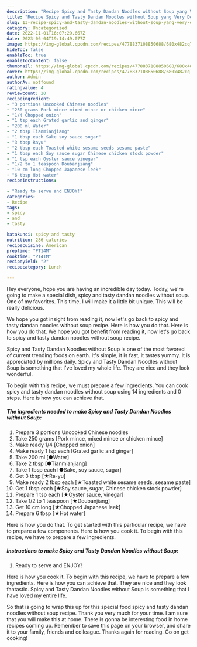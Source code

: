 ```yaml
---
description: "Recipe Spicy and Tasty Dandan Noodles without Soup yang Very Delicious"
title: "Recipe Spicy and Tasty Dandan Noodles without Soup yang Very Delicious"
slug: 13-recipe-spicy-and-tasty-dandan-noodles-without-soup-yang-very-delicious
category: Uncategorized
date: 2022-11-01T16:07:29.667Z
date: 2023-06-04T19:14:49.077Z
image: https://img-global.cpcdn.com/recipes/4778837108850688/680x482cq70/spicy-and-tasty-dandan-noodles-without-soup-recipe-main-photo.jpg
hideToc: false
enableToc: true
enableTocContent: false
thumbnail: https://img-global.cpcdn.com/recipes/4778837108850688/680x482cq70/spicy-and-tasty-dandan-noodles-without-soup-recipe-main-photo.jpg
cover: https://img-global.cpcdn.com/recipes/4778837108850688/680x482cq70/spicy-and-tasty-dandan-noodles-without-soup-recipe-main-photo.jpg
author: Admin
authorAv: notfound
ratingvalue: 4
reviewcount: 20
recipeingredient:
- "3 portions Uncooked Chinese noodles"
- "250 grams Pork mince mixed mince or chicken mince"
- "1/4 Chopped onion"
- "1 tsp each Grated garlic and ginger"
- "200 ml Water"
- "2 tbsp Tianmianjiang"
- "1 tbsp each Sake soy sauce sugar"
- "3 tbsp Rayu"
- "2 tbsp each Toasted white sesame seeds sesame paste"
- "1 tbsp each Soy sauce sugar Chinese chicken stock powder"
- "1 tsp each Oyster sauce vinegar"
- "1/2 to 1 teaspoon Doubanjiang"
- "10 cm long Chopped Japanese leek"
- "6 tbsp Hot water"
recipeinstructions:

- "Ready to serve and ENJOY!"
categories:
- Recipe
tags:
- spicy
- and
- tasty

katakunci: spicy and tasty 
nutrition: 286 calories
recipecuisine: American
preptime: "PT14M"
cooktime: "PT41M"
recipeyield: "2"
recipecategory: Lunch

---
```



Hey everyone, hope you are having an incredible day today. Today, we're going to make a special dish, spicy and tasty dandan noodles without soup. One of my favorites. This time, I will make it a little bit unique. This will be really delicious.

We hope you got insight from reading it, now let&#39;s go back to spicy and tasty dandan noodles without soup recipe. Here is how you do that. Here is how you do that. We hope you got benefit from reading it, now let&#39;s go back to spicy and tasty dandan noodles without soup recipe.

Spicy and Tasty Dandan Noodles without Soup is one of the most favored of current trending foods on earth. It's simple, it is fast, it tastes yummy. It is appreciated by millions daily. Spicy and Tasty Dandan Noodles without Soup is something that I've loved my whole life. They are nice and they look wonderful.


To begin with this recipe, we must prepare a few ingredients. You can cook spicy and tasty dandan noodles without soup using 14 ingredients and 0 steps. Here is how you can achieve that.

<!--inarticleads1-->

##### The ingredients needed to make Spicy and Tasty Dandan Noodles without Soup:

1. Prepare 3 portions Uncooked Chinese noodles
1. Take 250 grams [Pork mince, mixed mince or chicken mince]
1. Make ready 1/4 [Chopped onion]
1. Make ready 1 tsp each [Grated garlic and ginger]
1. Take 200 ml [●Water]
1. Take 2 tbsp [●Tianmianjiang]
1. Take 1 tbsp each [●Sake, soy sauce, sugar]
1. Get 3 tbsp [★Ra-yu]
1. Make ready 2 tbsp each [★Toasted white sesame seeds, sesame paste]
1. Get 1 tbsp each [★Soy sauce, sugar, Chinese chicken stock powder]
1. Prepare 1 tsp each [★Oyster sauce, vinegar]
1. Take 1/2 to 1 teaspoon [★Doubanjiang]
1. Get 10 cm long [★Chopped Japanese leek]
1. Prepare 6 tbsp [★Hot water]


Here is how you do that. To get started with this particular recipe, we have to prepare a few components. Here is how you cook it. To begin with this recipe, we have to prepare a few ingredients. 

<!--inarticleads2-->

##### Instructions to make Spicy and Tasty Dandan Noodles without Soup:


1. Ready to serve and ENJOY!

Here is how you cook it. To begin with this recipe, we have to prepare a few ingredients. Here is how you can achieve that. They are nice and they look fantastic. Spicy and Tasty Dandan Noodles without Soup is something that I have loved my entire life. 

So that is going to wrap this up for this special food spicy and tasty dandan noodles without soup recipe. Thank you very much for your time. I am sure that you will make this at home. There is gonna be interesting food in home recipes coming up. Remember to save this page on your browser, and share it to your family, friends and colleague. Thanks again for reading. Go on get cooking!
